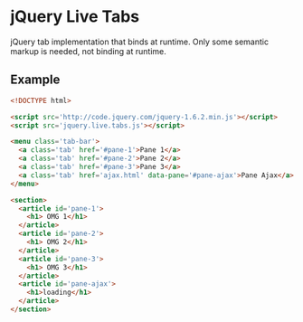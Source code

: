 # jQuery Live Tabs

jQuery tab implementation that binds at runtime. Only some semantic markup is needed, not binding at runtime.


## Example

```html
<!DOCTYPE html>

<script src='http://code.jquery.com/jquery-1.6.2.min.js'></script>
<script src='jquery.live.tabs.js'></script>

<menu class='tab-bar'>
  <a class='tab' href='#pane-1'>Pane 1</a>
  <a class='tab' href='#pane-2'>Pane 2</a>
  <a class='tab' href='#pane-3'>Pane 3</a>
  <a class='tab' href='ajax.html' data-pane='#pane-ajax'>Pane Ajax</a>
</menu>

<section>
  <article id='pane-1'>
    <h1> OMG 1</h1>
  </article>
  <article id='pane-2'>
    <h1> OMG 2</h1>
  </article>
  <article id='pane-3'>
    <h1> OMG 3</h1>
  </article>
  <article id='pane-ajax'>
    <h1>loading</h1>
  </article>
</section>
```
